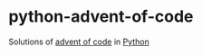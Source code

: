 python-advent-of-code
=====================

Solutions of [advent of code](http://adventofcode.com) in [Python](https://www.python.org/)
